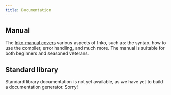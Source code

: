 ```yaml
---
title: Documentation
---
```


## Manual

The [Inko manual covers](https://docs.inko-lang.org/manual/main) various
aspects of Inko, such as: the syntax, how to use the compiler, error handling,
and much more. The manual is suitable for both beginners and seasoned veterans.

## Standard library

Standard library documentation is not yet available, as we have yet to build a
documentation generator. Sorry!
